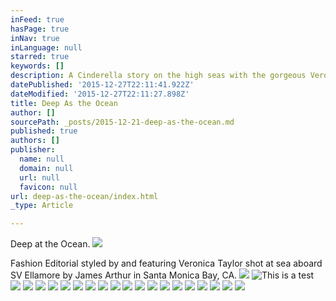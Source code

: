```yaml
---
inFeed: true
hasPage: true
inNav: true
inLanguage: null
starred: true
keywords: []
description: A Cinderella story on the high seas with the gorgeous Veronica Taylor wearing couture by Oliver Tolentino and Lloyd Klein.  Jewelry by Madhuri Parson New York. Photography by James Arthur Foto aboard Sailing Vessel MermaidResearch in Santa Monica Bay.
datePublished: '2015-12-27T22:11:41.922Z'
dateModified: '2015-12-27T22:11:27.898Z'
title: Deep As the Ocean
author: []
sourcePath: _posts/2015-12-21-deep-as-the-ocean.md
published: true
authors: []
publisher:
  name: null
  domain: null
  url: null
  favicon: null
url: deep-as-the-ocean/index.html
_type: Article

---
```

Deep at the Ocean.
![](https://s3-us-west-2.amazonaws.com/the-grid-img/p/dc49c1f3135c865a8f01a9a6004f81fbb122d3d1.jpg)

Fashion Editorial styled by and featuring Veronica Taylor shot at sea aboard SV Ellamore by James Arthur in Santa Monica Bay, CA.
![](https://s3-us-west-2.amazonaws.com/the-grid-img/p/32db1922a2f235f7167b790e3d4be0746e4e8c74.jpg)
![This is a test](https://s3-us-west-2.amazonaws.com/the-grid-img/p/28e418480deaf70c5fb8c11c6c0f2d87168bdfb0.jpg)
![](https://s3-us-west-2.amazonaws.com/the-grid-img/p/06ba4636f019240e7477ff7ac8927247f420420b.jpg)
![](https://the-grid-user-content.s3-us-west-2.amazonaws.com/d74d66e6-dd0f-444d-878b-b8f34c9ea565.jpg)
![](https://the-grid-user-content.s3-us-west-2.amazonaws.com/d20c97fc-359e-446d-aa7b-e6500b064dab.jpg)
![](https://the-grid-user-content.s3-us-west-2.amazonaws.com/3cc5f79b-b56a-4b6a-a7f4-1f9e0ff7daa9.jpg)
![](https://the-grid-user-content.s3-us-west-2.amazonaws.com/afa15af4-8ec7-4df3-889a-e846238b23b7.jpg)
![](https://the-grid-user-content.s3-us-west-2.amazonaws.com/717fdb56-65a1-47d2-8fc0-06b8044434b5.jpg)
![](https://the-grid-user-content.s3-us-west-2.amazonaws.com/4888d60e-26b3-4386-b3cc-264225e408ae.jpg)
![](https://the-grid-user-content.s3-us-west-2.amazonaws.com/87e54a18-b1f8-4f6a-8adf-751b27e67ccf.jpg)
![](https://the-grid-user-content.s3-us-west-2.amazonaws.com/f6b4f407-4013-4f08-b41f-b6d6acec5091.jpg)
![](https://the-grid-user-content.s3-us-west-2.amazonaws.com/c8c3f415-a2ce-49db-857c-61e41ab0b827.jpg)
![](https://the-grid-user-content.s3-us-west-2.amazonaws.com/e5b7ab1a-4ebc-4a79-9b9a-59115d7be514.jpg)
![](https://the-grid-user-content.s3-us-west-2.amazonaws.com/1e2b4c49-0cbd-495c-8db3-7bec5de2b22f.jpg)
![](https://the-grid-user-content.s3-us-west-2.amazonaws.com/ca1f5912-f604-420f-baba-2fd8380ec7f5.jpg)
![](https://the-grid-user-content.s3-us-west-2.amazonaws.com/71a863fd-b667-47ba-ac86-3e8d06874fbf.jpg)
![](https://the-grid-user-content.s3-us-west-2.amazonaws.com/75cf305e-f024-4af4-bf32-a7b82117f4aa.jpg)
![](https://the-grid-user-content.s3-us-west-2.amazonaws.com/f7dd18d8-515d-40f2-ab58-af3958ab169d.jpg)
![](https://the-grid-user-content.s3-us-west-2.amazonaws.com/a610979c-4509-4a3c-9483-a6b3e6b8db0b.jpg)
![](https://the-grid-user-content.s3-us-west-2.amazonaws.com/7300d3cb-09af-4ac0-a72a-d208d519fb58.jpg)
![](https://the-grid-user-content.s3-us-west-2.amazonaws.com/bfa738f9-9160-45e3-9d67-37a932fd70ee.jpg)